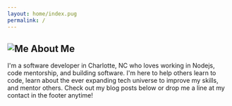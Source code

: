 ```yaml
---
layout: home/index.pug
permalink: /
---
```


## ![Me](https://avatars.githubusercontent.com/u/22133869) About Me

I'm a software developer in Charlotte, NC who loves working in Nodejs, code mentorship, and building software.  I'm here to help others learn to code, learn about the ever expanding tech universe to improve my skills, and mentor others.  Check out my blog posts below or drop me a line at my contact in the footer anytime!
